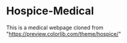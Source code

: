 # Hospice-Medical
This is a medical webpage cloned from "https://preview.colorlib.com/theme/hospice/"
